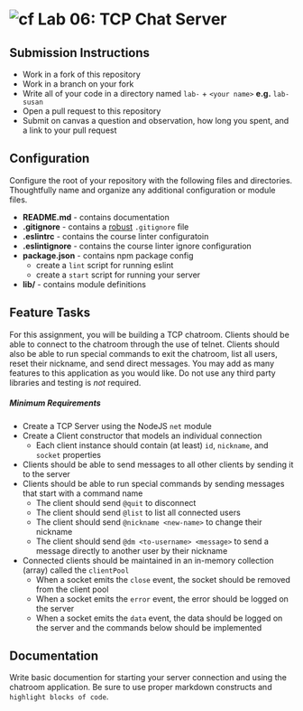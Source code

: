 ![cf](https://i.imgur.com/7v5ASc8.png) Lab 06: TCP Chat Server
======

## Submission Instructions
* Work in a fork of this repository
* Work in a branch on your fork
* Write all of your code in a directory named `lab-` + `<your name>` **e.g.** `lab-susan`
* Open a pull request to this repository
* Submit on canvas a question and observation, how long you spent, and a link to your pull request

## Configuration 
Configure the root of your repository with the following files and directories. Thoughtfully name and organize any additional configuration or module files.

* **README.md** - contains documentation
* **.gitignore** - contains a [robust](http://gitignore.io) `.gitignore` file 
* **.eslintrc** - contains the course linter configuratoin
* **.eslintignore** - contains the course linter ignore configuration
* **package.json** - contains npm package config
  * create a `lint` script for running eslint
  * create a `start` script for running your server
* **lib/** - contains module definitions

## Feature Tasks  
For this assignment, you will be building a TCP chatroom. Clients should be able to connect to the chatroom through the use of telnet. Clients should also be able to run special commands to exit the chatroom, list all users, reset their nickname, and send direct messages. You may add as many features to this application as you would like. Do not use any third party libraries and testing is *not* required.

##### Minimum Requirements 
* Create a TCP Server using the NodeJS `net` module
* Create a Client constructor that models an individual connection 
  * Each client instance should contain (at least) `id`, `nickname`, and `socket` properties
* Clients should be able to send messages to all other clients by sending it to the server
* Clients should be able to run special commands by sending messages that start with a command name
  * The client should send `@quit` to disconnect
  * The client should send `@list` to list all connected users
  * The client should send `@nickname <new-name>` to change their nickname
  * The client should send `@dm <to-username> <message>` to send a message directly to another user by their nickname
* Connected clients should be maintained in an in-memory collection (array) called the `clientPool`
  * When a socket emits the `close` event, the socket should be removed from the client pool
  * When a socket emits the `error` event, the error should be logged on the server
  * When a socket emits the `data` event, the data should be logged on the server and the commands below should be implemented

##  Documentation  
Write basic documention for starting your server connection and using the chatroom application.  Be sure to use proper markdown constructs and `highlight blocks of code`.